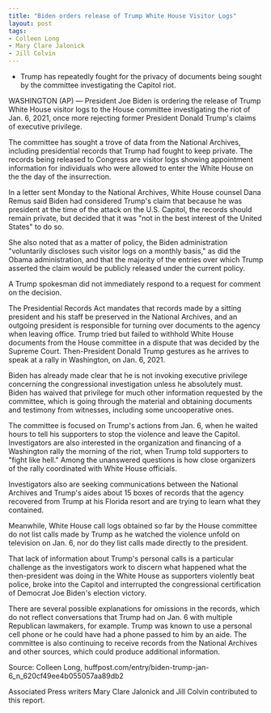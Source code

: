 ```yaml
---
title: "Biden orders release of Trump White House Visitor Logs"
layout: post
tags:
- Colleen Long
- Mary Clare Jalonick
- Jill Colvin
---
```


- Trump has repeatedly fought for the privacy of documents being sought by the committee investigating the Capitol riot.

WASHINGTON (AP) — President Joe Biden is ordering the release of Trump White House visitor logs to the House committee investigating the riot of Jan. 6, 2021, once more rejecting former President Donald Trump's claims of executive privilege.

The committee has sought a trove of data from the National Archives, including presidential records that Trump had fought to keep private. The records being released to Congress are visitor logs showing appointment information for individuals who were allowed to enter the White House on the the day of the insurrection.

In a letter sent Monday to the National Archives, White House counsel Dana Remus said Biden had considered Trump's claim that because he was president at the time of the attack on the U.S. Capitol, the records should remain private, but decided that it was "not in the best interest of the United States" to do so.

She also noted that as a matter of policy, the Biden administration "voluntarily discloses such visitor logs on a monthly basis," as did the Obama administration, and that the majority of the entries over which Trump asserted the claim would be publicly released under the current policy.

A Trump spokesman did not immediately respond to a request for comment on the decision.

The Presidential Records Act mandates that records made by a sitting president and his staff be preserved in the National Archives, and an outgoing president is responsible for turning over documents to the agency when leaving office. Trump tried but failed to withhold White House documents from the House committee in a dispute that was decided by the Supreme Court.
Then-President Donald Trump gestures as he arrives to speak at a rally in Washington, on Jan. 6, 2021.

Biden has already made clear that he is not invoking executive privilege concerning the congressional investigation unless he absolutely must. Biden has waived that privilege for much other information requested by the committee, which is going through the material and obtaining documents and testimony from witnesses, including some uncooperative ones.

The committee is focused on Trump's actions from Jan. 6, when he waited hours to tell his supporters to stop the violence and leave the Capitol. Investigators are also interested in the organization and financing of a Washington rally the morning of the riot, when Trump told supporters to "fight like hell." Among the unanswered questions is how close organizers of the rally coordinated with White House officials.

Investigators also are seeking communications between the National Archives and Trump's aides about 15 boxes of records that the agency recovered from Trump at his Florida resort and are trying to learn what they contained.

Meanwhile, White House call logs obtained so far by the House committee do not list calls made by Trump as he watched the violence unfold on television on Jan. 6, nor do they list calls made directly to the president.

That lack of information about Trump's personal calls is a particular challenge as the investigators work to discern what happened what the then-president was doing in the White House as supporters violently beat police, broke into the Capitol and interrupted the congressional certification of Democrat Joe Biden's election victory.

There are several possible explanations for omissions in the records, which do not reflect conversations that Trump had on Jan. 6 with multiple Republican lawmakers, for example. Trump was known to use a personal cell phone or he could have had a phone passed to him by an aide. The committee is also continuing to receive records from the National Archives and other sources, which could produce additional information.

Source: Colleen Long, huffpost.com/entry/biden-trump-jan-6\_n\_620cf49ee4b055057aa89db2

Associated Press writers Mary Clare Jalonick and Jill Colvin contributed to this report.
